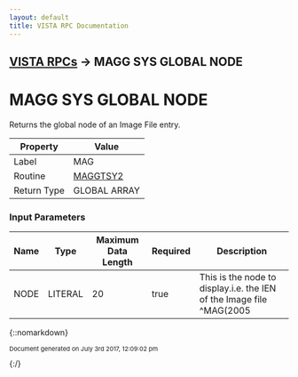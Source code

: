 ```yaml
---
layout: default
title: VISTA RPC Documentation
---
```


## [VISTA RPCs](TableOfContents) &#8594; MAGG SYS GLOBAL NODE
# MAGG SYS GLOBAL NODE

Returns the global node of an Image File entry.

Property | Value
--- | ---
Label | MAG
Routine | [MAGGTSY2](http://code.osehra.org/dox/Routine_MAGGTSY2_source.html)
Return Type | GLOBAL ARRAY


### Input Parameters

Name | Type | Maximum Data Length | Required | Description
--- | --- | --- | --- | ---
NODE | LITERAL | 20 | true | This is the node to display.i.e. the IEN of the Image file ^MAG(2005



{::nomarkdown} <br/><p style="font-size: 11px">Document generated on July 3rd 2017, 12:09:02 pm</p>{:/}